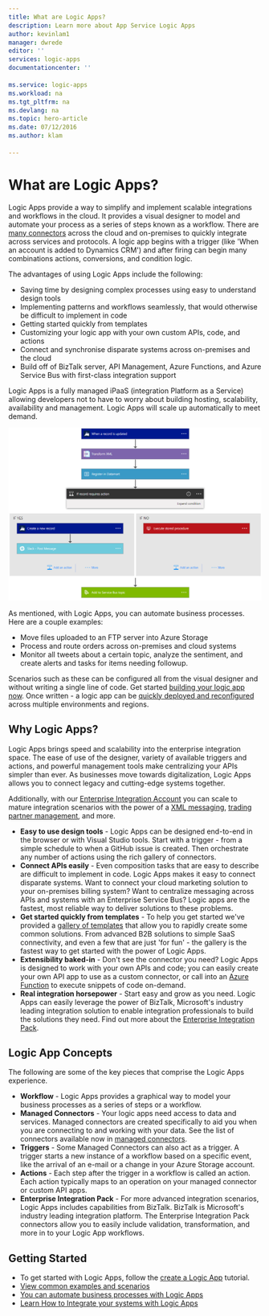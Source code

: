 ```yaml
---
title: What are Logic Apps?
description: Learn more about App Service Logic Apps
author: kevinlam1
manager: dwrede
editor: ''
services: logic-apps
documentationcenter: ''

ms.service: logic-apps
ms.workload: na
ms.tgt_pltfrm: na
ms.devlang: na
ms.topic: hero-article
ms.date: 07/12/2016
ms.author: klam

---
```

# What are Logic Apps?
Logic Apps provide a way to simplify and implement scalable integrations and workflows in the cloud. It provides a visual designer to model and automate your process as a series of steps known as a workflow.  There are [many connectors](../connectors/apis-list.md) across the cloud and on-premises to quickly integrate across services and protocols.  A logic app begins with a trigger (like 'When an account is added to Dynamics CRM') and after firing can begin many combinations actions, conversions, and condition logic.

The advantages of using Logic Apps include the following:  

* Saving time by designing complex processes using easy to understand design tools
* Implementing patterns and workflows seamlessly, that would otherwise be difficult to implement in code
* Getting started quickly from templates
* Customizing your logic app with your own custom APIs, code, and actions
* Connect and synchronise disparate systems across on-premises and the cloud
* Build off of BizTalk server, API Management, Azure Functions, and Azure Service Bus with first-class integration support

Logic Apps is a fully managed iPaaS (integration Platform as a Service) allowing developers not to have to worry about building hosting, scalability, availability and management.  Logic Apps will scale up automatically to meet demand.

![Flow app designer](./media/app-service-logic-what-are-logic-apps/LogicAppCapture2.png)

As mentioned, with Logic Apps, you can automate business processes. Here are a couple examples:  

* Move files uploaded to an FTP server into Azure Storage
* Process and route orders across on-premises and cloud systems
* Monitor all tweets about a certain topic, analyze the sentiment, and create alerts and tasks for items needing followup.

Scenarios such as these can be configured all from the visual designer and without writing a single line of code. Get started [building your logic app now][create].  Once written - a logic app can be [quickly deployed and reconfigured](app-service-logic-create-deploy-template.md) across multiple environments and regions.

## Why Logic Apps?
Logic Apps brings speed and scalability into the enterprise integration space.  The ease of use of the designer, variety of available triggers and actions, and powerful management tools make centralizing your APIs simpler than ever.  As businesses move towards digitalization, Logic Apps allows you to connect legacy and cutting-edge systems together.

Additionally, with our [Enterprise Integration Account][biztalk] you can scale to mature integration scenarios with the power of a [XML messaging][xml], [trading partner management][tpm], and more.

* **Easy to use design tools** - Logic Apps can be designed end-to-end in the browser or with Visual Studio tools. Start with a trigger - from a simple schedule to when a GitHub issue is created. Then orchestrate any number of actions using the rich gallery of connectors.
* **Connect APIs easily** - Even composition tasks that are easy to describe are difficult to implement in code. Logic Apps makes it easy to connect disparate systems. Want to connect your cloud marketing solution to your on-premises billing system? Want to centralize messaging across APIs and systems with an Enterprise Service Bus? Logic apps are the fastest, most reliable way to deliver solutions to these problems.
* **Get started quickly from templates** - To help you get started we've provided a [gallery of templates][templates] that allow you to rapidly create some common solutions. From advanced B2B solutions to simple SaaS connectivity, and even a few that are just 'for fun' - the gallery is the fastest way to get started with the power of Logic Apps.
* **Extensibility baked-in** - Don't see the connector you need? Logic Apps is designed to work with your own APIs and code; you can easily create your own API app to use as a custom connector, or call into an [Azure Function](https://functions.azure.com) to execute snippets of code on-demand. 
* **Real integration horsepower** - Start easy and grow as you need. Logic Apps can easily leverage the power of BizTalk, Microsoft's industry leading integration solution to enable integration professionals to build the solutions they need. Find out more about the [Enterprise Integration Pack](app-service-logic-enterprise-integration-overview.md).

## Logic App Concepts
The following are some of the key pieces that comprise the Logic Apps experience. 

* **Workflow** - Logic Apps provides a graphical way to model your business processes as a series of steps or a workflow.
* **Managed Connectors** - Your logic apps need access to data and services. Managed connectors are created specifically to aid you when you are connecting to and working with your data. See the list of connectors available now in [managed connectors][managedapis].
* **Triggers** - Some Managed Connectors can also act as a trigger. A trigger starts a new instance of a workflow based on a specific event, like the arrival of an e-mail or a change in your Azure Storage account.
* **Actions** - Each step after the trigger in a workflow is called an action. Each action typically maps to an operation on your managed connector or custom API apps.
* **Enterprise Integration Pack** - For more advanced integration scenarios, Logic Apps includes capabilities from BizTalk. BizTalk is Microsoft's industry leading integration platform. The Enterprise Integration Pack connectors allow you to easily include validation, transformation, and more in to your Logic App workflows.

## Getting Started
* To get started with Logic Apps, follow the [create a Logic App][create] tutorial.  
* [View common examples and scenarios](app-service-logic-examples-and-scenarios.md)
* [You can automate business processes with Logic Apps](http://channel9.msdn.com/Events/Build/2016/T694) 
* [Learn How to Integrate your systems with Logic Apps](http://channel9.msdn.com/Events/Build/2016/P462)

[biztalk]: app-service-logic-enterprise-integration-accounts.md
[appservice]: ../app-service/app-service-value-prop-what-is.md
[create]: app-service-logic-create-a-logic-app.md
[managedapis]: ../connectors/apis-list.md
[tpm]: app-service-logic-enterprise-integration-accounts.md
[xml]: app-service-logic-enterprise-integration-b2b.md
[templates]: app-service-logic-use-logic-app-templates.md
